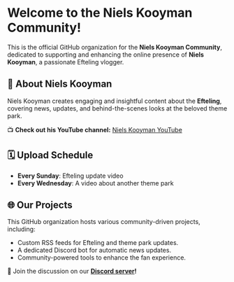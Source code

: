 # Welcome to the Niels Kooyman Community!

This is the official GitHub organization for the **Niels Kooyman Community**, dedicated to supporting and enhancing the online presence of **Niels Kooyman**, a passionate Efteling vlogger. 

## 🎢 About Niels Kooyman
Niels Kooyman creates engaging and insightful content about the **Efteling**, covering news, updates, and behind-the-scenes looks at the beloved theme park.

📺 **Check out his YouTube channel:** [Niels Kooyman YouTube](https://www.youtube.com/channel/UC-link-here)

## 🗓 Upload Schedule
- **Every Sunday**: Efteling update video
- **Every Wednesday**: A video about another theme park

## 🌐 Our Projects
This GitHub organization hosts various community-driven projects, including:
- Custom RSS feeds for Efteling and theme park updates.
- A dedicated Discord bot for automatic news updates.
- Community-powered tools to enhance the fan experience.

📢 Join the discussion on our **[Discord server](https://discord.nielskooyman.io/)!**

